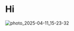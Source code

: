 # Hi

![photo_2025-04-11_15-23-32](https://github.com/user-attachments/assets/0df6cb41-df5e-400c-a140-cfa3f32c4d10)
